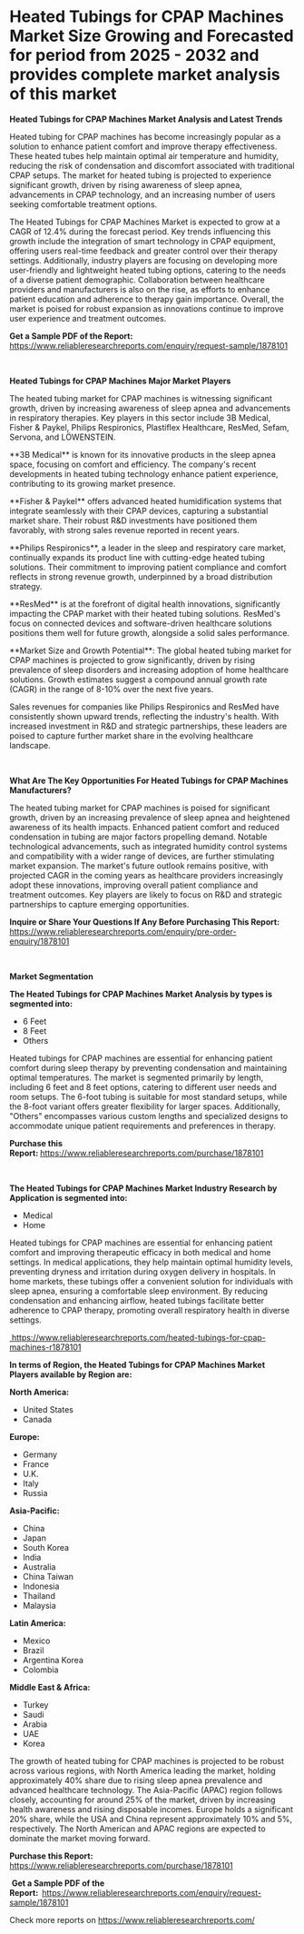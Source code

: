 <p><h1>Heated Tubings for CPAP Machines Market Size Growing and Forecasted for period from 2025 - 2032 and provides complete market analysis of this market</h1></p><p><strong>Heated Tubings for CPAP Machines Market Analysis and Latest Trends</strong></p>
<p><p>Heated tubing for CPAP machines has become increasingly popular as a solution to enhance patient comfort and improve therapy effectiveness. These heated tubes help maintain optimal air temperature and humidity, reducing the risk of condensation and discomfort associated with traditional CPAP setups. The market for heated tubing is projected to experience significant growth, driven by rising awareness of sleep apnea, advancements in CPAP technology, and an increasing number of users seeking comfortable treatment options.</p><p>The Heated Tubings for CPAP Machines Market is expected to grow at a CAGR of 12.4% during the forecast period. Key trends influencing this growth include the integration of smart technology in CPAP equipment, offering users real-time feedback and greater control over their therapy settings. Additionally, industry players are focusing on developing more user-friendly and lightweight heated tubing options, catering to the needs of a diverse patient demographic. Collaboration between healthcare providers and manufacturers is also on the rise, as efforts to enhance patient education and adherence to therapy gain importance. Overall, the market is poised for robust expansion as innovations continue to improve user experience and treatment outcomes.</p></p>
<p><strong>Get a Sample PDF of the Report:&nbsp;</strong> <a href="https://www.reliableresearchreports.com/enquiry/request-sample/1878101?utm_campaign=2652&utm_medium=2&utm_source=Github&utm_content=ia&utm_term=05032025&utm_id=heated-tubings-for-cpap-machines">https://www.reliableresearchreports.com/enquiry/request-sample/1878101</a></p>
<p>&nbsp;</p>
<p><strong>Heated Tubings for CPAP Machines Major Market Players</strong></p>
<p><p>The heated tubing market for CPAP machines is witnessing significant growth, driven by increasing awareness of sleep apnea and advancements in respiratory therapies. Key players in this sector include 3B Medical, Fisher & Paykel, Philips Respironics, Plastiflex Healthcare, ResMed, Sefam, Servona, and LÖWENSTEIN.</p><p>**3B Medical** is known for its innovative products in the sleep apnea space, focusing on comfort and efficiency. The company's recent developments in heated tubing technology enhance patient experience, contributing to its growing market presence.</p><p>**Fisher & Paykel** offers advanced heated humidification systems that integrate seamlessly with their CPAP devices, capturing a substantial market share. Their robust R&D investments have positioned them favorably, with strong sales revenue reported in recent years.</p><p>**Philips Respironics**, a leader in the sleep and respiratory care market, continually expands its product line with cutting-edge heated tubing solutions. Their commitment to improving patient compliance and comfort reflects in strong revenue growth, underpinned by a broad distribution strategy.</p><p>**ResMed** is at the forefront of digital health innovations, significantly impacting the CPAP market with their heated tubing solutions. ResMed's focus on connected devices and software-driven healthcare solutions positions them well for future growth, alongside a solid sales performance.</p><p>**Market Size and Growth Potential**: The global heated tubing market for CPAP machines is projected to grow significantly, driven by rising prevalence of sleep disorders and increasing adoption of home healthcare solutions. Growth estimates suggest a compound annual growth rate (CAGR) in the range of 8-10% over the next five years.</p><p>Sales revenues for companies like Philips Respironics and ResMed have consistently shown upward trends, reflecting the industry's health. With increased investment in R&D and strategic partnerships, these leaders are poised to capture further market share in the evolving healthcare landscape.</p></p>
<p>&nbsp;</p>
<p><strong>What Are The Key Opportunities For Heated Tubings for CPAP Machines Manufacturers?</strong></p>
<p><p>The heated tubing market for CPAP machines is poised for significant growth, driven by an increasing prevalence of sleep apnea and heightened awareness of its health impacts. Enhanced patient comfort and reduced condensation in tubing are major factors propelling demand. Notable technological advancements, such as integrated humidity control systems and compatibility with a wider range of devices, are further stimulating market expansion. The market's future outlook remains positive, with projected CAGR in the coming years as healthcare providers increasingly adopt these innovations, improving overall patient compliance and treatment outcomes. Key players are likely to focus on R&D and strategic partnerships to capture emerging opportunities.</p></p>
<p><strong>Inquire or Share Your Questions If Any Before Purchasing This Report:</strong> <a href="https://www.reliableresearchreports.com/enquiry/pre-order-enquiry/1878101?utm_campaign=2652&utm_medium=2&utm_source=Github&utm_content=ia&utm_term=05032025&utm_id=heated-tubings-for-cpap-machines">https://www.reliableresearchreports.com/enquiry/pre-order-enquiry/1878101</a></p>
<p>&nbsp;</p>
<p><strong>Market Segmentation</strong></p>
<p><strong>The Heated Tubings for CPAP Machines Market Analysis by types is segmented into:</strong></p>
<p><ul><li>6 Feet</li><li>8 Feet</li><li>Others</li></ul></p>
<p><p>Heated tubings for CPAP machines are essential for enhancing patient comfort during sleep therapy by preventing condensation and maintaining optimal temperatures. The market is segmented primarily by length, including 6 feet and 8 feet options, catering to different user needs and room setups. The 6-foot tubing is suitable for most standard setups, while the 8-foot variant offers greater flexibility for larger spaces. Additionally, "Others" encompasses various custom lengths and specialized designs to accommodate unique patient requirements and preferences in therapy.</p></p>
<p><strong>Purchase this Report:&nbsp;</strong><a href="https://www.reliableresearchreports.com/purchase/1878101?utm_campaign=2652&utm_medium=2&utm_source=Github&utm_content=ia&utm_term=05032025&utm_id=heated-tubings-for-cpap-machines">https://www.reliableresearchreports.com/purchase/1878101</a></p>
<p>&nbsp;</p>
<p><strong>The Heated Tubings for CPAP Machines Market Industry Research by Application is segmented into:</strong></p>
<p><ul><li>Medical</li><li>Home</li></ul></p>
<p><p>Heated tubings for CPAP machines are essential for enhancing patient comfort and improving therapeutic efficacy in both medical and home settings. In medical applications, they help maintain optimal humidity levels, preventing dryness and irritation during oxygen delivery in hospitals. In home markets, these tubings offer a convenient solution for individuals with sleep apnea, ensuring a comfortable sleep environment. By reducing condensation and enhancing airflow, heated tubings facilitate better adherence to CPAP therapy, promoting overall respiratory health in diverse settings.</p></p>
<p><a href="https://www.reliableresearchreports.com/heated-tubings-for-cpap-machines-r1878101?utm_campaign=2652&utm_medium=2&utm_source=Github&utm_content=ia&utm_term=05032025&utm_id=heated-tubings-for-cpap-machines">&nbsp;https://www.reliableresearchreports.com/heated-tubings-for-cpap-machines-r1878101</a></p>
<p><strong>In terms of Region, the Heated Tubings for CPAP Machines Market Players available by Region are:</strong></p>
<p>
    <p> <strong> North America: </strong>
        <ul>
            <li>United States</li>
            <li>Canada</li>
        </ul>
        </p> 
    <p> <strong> Europe: </strong>
        <ul>
            <li>Germany</li>
            <li>France</li>
            <li>U.K.</li>
            <li>Italy</li>
            <li>Russia</li>
        </ul>
        </p> 
    <p> <strong> Asia-Pacific: </strong>
        <ul>
            <li>China</li>
            <li>Japan</li>
            <li>South Korea</li>
            <li>India</li>
            <li>Australia</li>
            <li>China Taiwan</li>
            <li>Indonesia</li>
            <li>Thailand</li>
            <li>Malaysia</li>
        </ul>
        </p> 
    <p> <strong> Latin America: </strong>
        <ul>
            <li>Mexico</li>
            <li>Brazil</li>
            <li>Argentina Korea</li>
            <li>Colombia</li>
        </ul>
        </p> 
    <p> <strong> Middle East & Africa: </strong>
        <ul>
            <li>Turkey</li>
            <li>Saudi</li>
            <li>Arabia</li>
            <li>UAE</li>
            <li>Korea</li>
        </ul>
    </p>
    </p>
<p><p>The growth of heated tubing for CPAP machines is projected to be robust across various regions, with North America leading the market, holding approximately 40% share due to rising sleep apnea prevalence and advanced healthcare technology. The Asia-Pacific (APAC) region follows closely, accounting for around 25% of the market, driven by increasing health awareness and rising disposable incomes. Europe holds a significant 20% share, while the USA and China represent approximately 10% and 5%, respectively. The North American and APAC regions are expected to dominate the market moving forward.</p></p>
<p><strong>Purchase this Report: </strong><a href="https://www.reliableresearchreports.com/purchase/1878101?utm_campaign=2652&utm_medium=2&utm_source=Github&utm_content=ia&utm_term=05032025&utm_id=heated-tubings-for-cpap-machines">https://www.reliableresearchreports.com/purchase/1878101</a></p>
<p>&nbsp;<strong>Get a Sample PDF of the Report:&nbsp;&nbsp;</strong><a href="https://www.reliableresearchreports.com/enquiry/request-sample/1878101?utm_campaign=2652&utm_medium=2&utm_source=Github&utm_content=ia&utm_term=05032025&utm_id=heated-tubings-for-cpap-machines">https://www.reliableresearchreports.com/enquiry/request-sample/1878101</a></p>
<p><strong></strong></p>
<p>Check more reports on <a href="https://www.reliableresearchreports.com/?utm_campaign=2652&utm_medium=2&utm_source=Github&utm_content=ia&utm_term=05032025&utm_id=heated-tubings-for-cpap-machines">https://www.reliableresearchreports.com/</a></p>